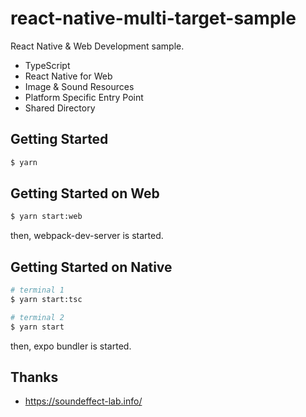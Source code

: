 react-native-multi-target-sample
==========

React Native & Web Development sample.

* TypeScript
* React Native for Web
* Image & Sound Resources
* Platform Specific Entry Point
* Shared Directory

Getting Started
----------

```bash
$ yarn
```

Getting Started on Web
----------

```bash
$ yarn start:web
```

then, webpack-dev-server is started.

Getting Started on Native
----------

```bash
# terminal 1
$ yarn start:tsc
```

```bash
# terminal 2
$ yarn start
```

then, expo bundler is started.

Thanks
----------

* https://soundeffect-lab.info/